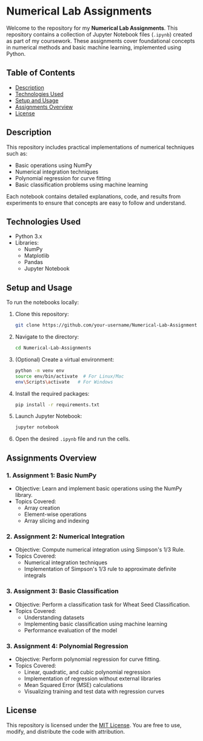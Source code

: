 # Numerical Lab Assignments

Welcome to the repository for my **Numerical Lab Assignments**. This repository contains a collection of Jupyter Notebook files (`.ipynb`) created as part of my coursework. These assignments cover foundational concepts in numerical methods and basic machine learning, implemented using Python.

## Table of Contents
- [Description](#description)
- [Technologies Used](#technologies-used)
- [Setup and Usage](#setup-and-usage)
- [Assignments Overview](#assignments-overview)
- [License](#license)

## Description
This repository includes practical implementations of numerical techniques such as:
- Basic operations using NumPy
- Numerical integration techniques
- Polynomial regression for curve fitting
- Basic classification problems using machine learning

Each notebook contains detailed explanations, code, and results from experiments to ensure that concepts are easy to follow and understand.

## Technologies Used
- Python 3.x
- Libraries:
  - NumPy
  - Matplotlib
  - Pandas
  - Jupyter Notebook

## Setup and Usage
To run the notebooks locally:
1. Clone this repository:
   ```bash
   git clone https://github.com/your-username/Numerical-Lab-Assignments.git
   ```
2. Navigate to the directory:
   ```bash
   cd Numerical-Lab-Assignments
   ```
3. (Optional) Create a virtual environment:
   ```bash
   python -m venv env
   source env/bin/activate  # For Linux/Mac
   env\Scripts\activate   # For Windows
   ```
4. Install the required packages:
   ```bash
   pip install -r requirements.txt
   ```
5. Launch Jupyter Notebook:
   ```bash
   jupyter notebook
   ```
6. Open the desired `.ipynb` file and run the cells.

## Assignments Overview

### 1. **Assignment 1: Basic NumPy**
- Objective: Learn and implement basic operations using the NumPy library.
- Topics Covered:
  - Array creation
  - Element-wise operations
  - Array slicing and indexing

### 2. **Assignment 2: Numerical Integration**
- Objective: Compute numerical integration using Simpson's 1/3 Rule.
- Topics Covered:
  - Numerical integration techniques
  - Implementation of Simpson's 1/3 rule to approximate definite integrals


### 3. **Assignment 3: Basic Classification**
- Objective: Perform a classification task for Wheat Seed Classification.
- Topics Covered:
  - Understanding datasets
  - Implementing basic classification using machine learning
  - Performance evaluation of the model
 
    
### 3. **Assignment 4: Polynomial Regression**
- Objective: Perform polynomial regression for curve fitting.
- Topics Covered:
  - Linear, quadratic, and cubic polynomial regression
  - Implementation of regression without external libraries
  - Mean Squared Error (MSE) calculations
  - Visualizing training and test data with regression curves

## License
This repository is licensed under the [MIT License](LICENSE). You are free to use, modify, and distribute the code with attribution.


